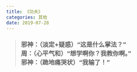 ```yaml
---
title: 《功夫》
categories: 其他
date: 2019-07-28
---
```


> ### 邪神：（淡定+疑惑）“这是什么掌法？”<br>周：（心平气和）“想学啊你？我教你啊。”<br>邪神：（跪地痛哭状）“我输了！”